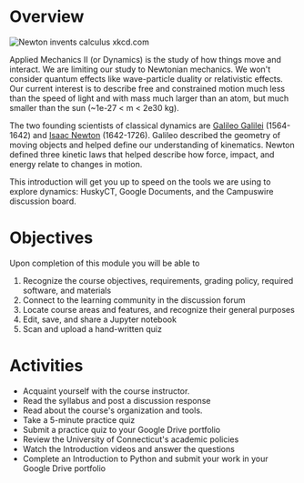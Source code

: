 # Overview

<img src="https://imgs.xkcd.com/comics/newton_and_leibniz.png" alt="Newton
invents calculus xkcd.com" title="Newton and Leibniz XKCD">

Applied Mechanics II (or Dynamics) is the study of how things move and interact.
We are limiting our study to Newtonian mechanics. We won't consider quantum
effects like wave-particle duality or relativistic effects. Our current interest
is to describe free and constrained motion much less than the speed of light and
with mass much larger than an atom, but much smaller than the sun (~1e-27 < m <
2e30 kg). 

The two founding scientists of classical dynamics are [Galileo
Galilei](https://en.wikipedia.org/wiki/Galileo_Galilei) (1564-1642) and [Isaac
Newton](https://en.wikipedia.org/wiki/Isaac_Newton) (1642-1726). Galileo
described the geometry of moving objects and helped define our understanding of
kinematics. Newton defined three kinetic laws that helped describe how force,
impact, and energy relate to changes in motion. 

This introduction will get you up to speed on the tools we are using to explore
dynamics: HuskyCT, Google Documents, and the Campuswire discussion board. 

# Objectives

Upon completion of this module you will be able to 

1. Recognize the course objectives, requirements, grading policy, required
software, and materials
2. Connect to the learning community in the discussion forum
3. Locate course areas and features, and recognize their general purposes
3. Edit, save, and share a Jupyter notebook
5. Scan and upload a hand-written quiz

# Activities

* Acquaint yourself with the course instructor.
* Read the syllabus and post a discussion response 
* Read about the course's organization and tools.
* Take a 5-minute practice quiz
* Submit a practice quiz to your Google Drive portfolio
* Review the University of Connecticut's academic policies
* Watch the Introduction videos and answer the questions
* Complete an Introduction to Python and submit your work in your Google
  Drive portfolio

